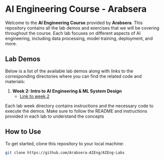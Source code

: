 # AI Engineering Course - Arabsera

Welcome to the **AI Engineering Course** provided by **Arabsera**. This repository contains all the lab demos and exercises that we will be covering throughout the course. Each lab focuses on different aspects of AI engineering, including data processing, model training, deployment, and more.

## Lab Demos

Below is a list of the available lab demos along with links to the corresponding directories where you can find the related code and materials:

1. **Week 2: Intro to AI Engineering & ML System Design**
   - [Link to week 2](./week2/house_prices_aieng_pipelines)

Each lab week directory contains instructions and the necessary code to execute the demos. Make sure to follow the README and instructions provided in each lab to understand the concepts

## How to Use

To get started, clone this repository to your local machine:

```bash
git clone https://github.com/Arabsera-AIEng/AIEng-Labs
```
